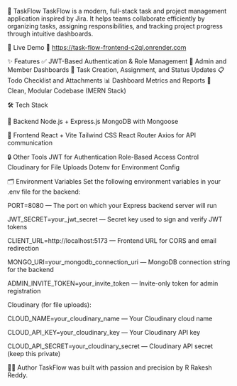 🧩 TaskFlow
TaskFlow is a modern, full-stack task and project management application inspired by Jira. It helps teams collaborate efficiently by organizing tasks, assigning responsibilities, and tracking project progress through intuitive dashboards.

🚀 Live Demo
🔗 https://task-flow-frontend-c2ql.onrender.com

✨ Features
✅ JWT-Based Authentication & Role Management
👥 Admin and Member Dashboards
📝 Task Creation, Assignment, and Status Updates
📋 Todo Checklist and Attachments
📊 Dashboard Metrics and Reports
📂 Clean, Modular Codebase (MERN Stack)

🛠️ Tech Stack

🔧 Backend
Node.js + Express.js
MongoDB with Mongoose

🎨 Frontend
React + Vite
Tailwind CSS
React Router
Axios for API communication

🔒 Other Tools
JWT for Authentication
Role-Based Access Control
Cloudinary for File Uploads
Dotenv for Environment Config

🗂️ Environment Variables
Set the following environment variables in your .env file for the backend:

PORT=8080 — The port on which your Express backend server will run

JWT_SECRET=your_jwt_secret — Secret key used to sign and verify JWT tokens

CLIENT_URL=http://localhost:5173 — Frontend URL for CORS and email redirection

MONGO_URI=your_mongodb_connection_uri — MongoDB connection string for the backend

ADMIN_INVITE_TOKEN=your_invite_token — Invite-only token for admin registration

Cloudinary (for file uploads):

CLOUD_NAME=your_cloudinary_name — Your Cloudinary cloud name

CLOUD_API_KEY=your_cloudinary_key — Your Cloudinary API key

CLOUD_API_SECRET=your_cloudinary_secret — Cloudinary API secret (keep this private)

🧑‍💻 Author
TaskFlow was built with passion and precision by R Rakesh Reddy.
